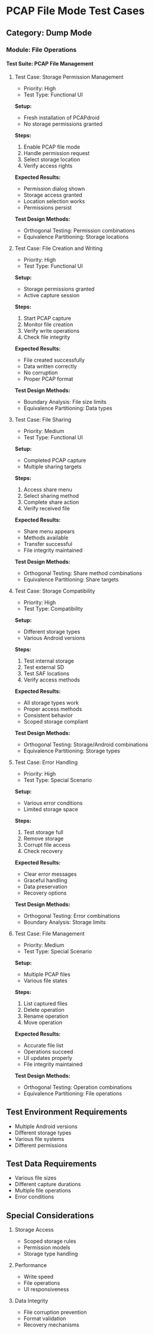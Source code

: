 # PCAP File Mode Test Cases

## Category: Dump Mode
### Module: File Operations
#### Test Suite: PCAP File Management

1. Test Case: Storage Permission Management
   - Priority: High
   - Test Type: Functional UI
   
   **Setup:**
   - Fresh installation of PCAPdroid
   - No storage permissions granted
   
   **Steps:**
   1. Enable PCAP file mode
   2. Handle permission request
   3. Select storage location
   4. Verify access rights
   
   **Expected Results:**
   - Permission dialog shown
   - Storage access granted
   - Location selection works
   - Permissions persist
   
   **Test Design Methods:**
   - Orthogonal Testing: Permission combinations
   - Equivalence Partitioning: Storage locations

2. Test Case: File Creation and Writing
   - Priority: High
   - Test Type: Functional UI
   
   **Setup:**
   - Storage permissions granted
   - Active capture session
   
   **Steps:**
   1. Start PCAP capture
   2. Monitor file creation
   3. Verify write operations
   4. Check file integrity
   
   **Expected Results:**
   - File created successfully
   - Data written correctly
   - No corruption
   - Proper PCAP format
   
   **Test Design Methods:**
   - Boundary Analysis: File size limits
   - Equivalence Partitioning: Data types

3. Test Case: File Sharing
   - Priority: Medium
   - Test Type: Functional UI
   
   **Setup:**
   - Completed PCAP capture
   - Multiple sharing targets
   
   **Steps:**
   1. Access share menu
   2. Select sharing method
   3. Complete share action
   4. Verify received file
   
   **Expected Results:**
   - Share menu appears
   - Methods available
   - Transfer successful
   - File integrity maintained
   
   **Test Design Methods:**
   - Orthogonal Testing: Share method combinations
   - Equivalence Partitioning: Share targets

4. Test Case: Storage Compatibility
   - Priority: High
   - Test Type: Compatibility
   
   **Setup:**
   - Different storage types
   - Various Android versions
   
   **Steps:**
   1. Test internal storage
   2. Test external SD
   3. Test SAF locations
   4. Verify access methods
   
   **Expected Results:**
   - All storage types work
   - Proper access methods
   - Consistent behavior
   - Scoped storage compliant
   
   **Test Design Methods:**
   - Orthogonal Testing: Storage/Android combinations
   - Equivalence Partitioning: Storage types

5. Test Case: Error Handling
   - Priority: High
   - Test Type: Special Scenario
   
   **Setup:**
   - Various error conditions
   - Limited storage space
   
   **Steps:**
   1. Test storage full
   2. Remove storage
   3. Corrupt file access
   4. Check recovery
   
   **Expected Results:**
   - Clear error messages
   - Graceful handling
   - Data preservation
   - Recovery options
   
   **Test Design Methods:**
   - Orthogonal Testing: Error combinations
   - Boundary Analysis: Storage limits

6. Test Case: File Management
   - Priority: Medium
   - Test Type: Special Scenario
   
   **Setup:**
   - Multiple PCAP files
   - Various file states
   
   **Steps:**
   1. List captured files
   2. Delete operation
   3. Rename operation
   4. Move operation
   
   **Expected Results:**
   - Accurate file list
   - Operations succeed
   - UI updates properly
   - File integrity maintained
   
   **Test Design Methods:**
   - Orthogonal Testing: Operation combinations
   - Equivalence Partitioning: File operations

## Test Environment Requirements
- Multiple Android versions
- Different storage types
- Various file systems
- Different permissions

## Test Data Requirements
- Various file sizes
- Different capture durations
- Multiple file operations
- Error conditions

## Special Considerations
1. Storage Access
   - Scoped storage rules
   - Permission models
   - Storage type handling

2. Performance
   - Write speed
   - File operations
   - UI responsiveness

3. Data Integrity
   - File corruption prevention
   - Format validation
   - Recovery mechanisms
